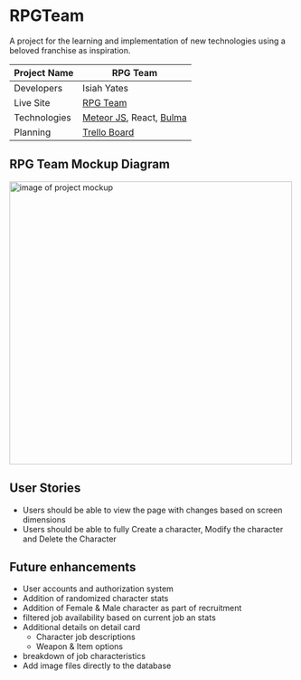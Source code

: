 # RPGTeam

A project for the learning and implementation of new technologies using a beloved franchise as inspiration.



| Project Name | RPG Team                                                |
|--------------|---------------------------------------------------------------------|
| Developers   | Isiah Yates                                                         |
| Live Site    | [RPG Team](https://rpgteam-iy.meteorapp.com/)   |
| Technologies | [Meteor JS](https://www.meteor.com/), React, [Bulma](https://bulma.io/)                                       |
| Planning     | [Trello Board]([https://rpgteam-iy.meteorapp.com/](https://trello.com/b/D5AIRwW0/rpg-team)) |


## RPG Team Mockup Diagram
<img width="500" alt="image of project mockup" src="https://user-images.githubusercontent.com/100257983/185259227-26e53972-7fa0-431d-9eba-2174ab66ebe1.png">

## User Stories
- Users should be able to view the page with changes based on screen dimensions
- Users should be able to fully Create a character, Modify the character and Delete the Character

## Future enhancements
- User accounts and authorization system
- Addition of randomized character stats
- Addition of Female & Male character as part of recruitment
- filtered job availability based on current job an stats
- Additional details on detail card
  - Character job descriptions
  - Weapon & Item options
- breakdown of job characteristics
- Add image files directly to the database

